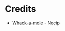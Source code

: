 # Credits
* [Whack-a-mole](https://www.fab.com/listings/e443c8d5-6422-4730-a909-316a2a58c5b6) - Necip
